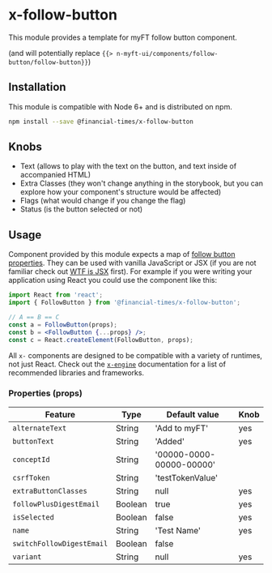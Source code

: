 # x-follow-button

This module provides a template for myFT follow button component.

(and will potentially replace `{{> n-myft-ui/components/follow-button/follow-button}}`)

## Installation

This module is compatible with Node 6+ and is distributed on npm.

```bash
npm install --save @financial-times/x-follow-button
```

[engine]: https://github.com/Financial-Times/x-dash/tree/master/packages/x-engine

## Knobs

- Text (allows to play with the text on the button, and text inside of accompanied HTML)
- Extra Classes (they won't change anything in the storybook, but you can explore how your component's structure would be affected)
- Flags (what would change if you change the flag)
- Status (is the button selected or not)

## Usage

Component provided by this module expects a map of [follow button properties](#properties). They can be used with vanilla JavaScript or JSX (if you are not familiar check out [WTF is JSX][jsx-wtf] first). For example if you were writing your application using React you could use the component like this:

```jsx
import React from 'react';
import { FollowButton } from '@financial-times/x-follow-button';

// A == B == C
const a = FollowButton(props);
const b = <FollowButton {...props} />;
const c = React.createElement(FollowButton, props);
```

All `x-` components are designed to be compatible with a variety of runtimes, not just React. Check out the [`x-engine`][engine] documentation for a list of recommended libraries and frameworks.

[jsx-wtf]: https://jasonformat.com/wtf-is-jsx/

### Properties (props)

Feature                   | Type    | Default value             | Knob
--------------------------|---------|---------------------------|------
`alternateText`           | String  | 'Add to myFT'             | yes
`buttonText`              | String  | 'Added'                   | yes
`conceptId`               | String  | '00000-0000-00000-00000'  |
`csrfToken`               | String  | 'testTokenValue'          |
`extraButtonClasses`      | String  | null                      | yes
`followPlusDigestEmail`   | Boolean | true                      | yes
`isSelected`              | Boolean | false                     | yes
`name`                    | String  | 'Test Name'               | yes
`switchFollowDigestEmail` | Boolean | false                     |
`variant`                 | String  | null                      | yes
